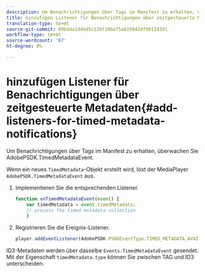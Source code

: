 ```yaml
---
description: Um Benachrichtigungen über Tags im Manifest zu erhalten, überwachen Sie AdobePSDK.TimedMetadataEvent.
title: hinzufügen Listener für Benachrichtigungen über zeitgesteuerte Metadaten
translation-type: tm+mt
source-git-commit: 89bdda1d4bd5c126f19ba75a819942df901183d1
workflow-type: tm+mt
source-wordcount: '67'
ht-degree: 0%

---
```



# hinzufügen Listener für Benachrichtigungen über zeitgesteuerte Metadaten{#add-listeners-for-timed-metadata-notifications}

Um Benachrichtigungen über Tags im Manifest zu erhalten, überwachen Sie AdobePSDK.TimedMetadataEvent.

Wenn ein neues `TimedMetadata`-Objekt erstellt wird, löst der MediaPlayer `AdobePSDK.TimedMetadataEvent` aus.

1. Implementieren Sie die entsprechenden Listener.

   ```js
   function onTimedMetadataEvent(event) { 
       var timedMetadata = event.timedMetadata; 
       // process the timed metadata collection 
       } 
   ```

1. Registrieren Sie die Ereignis-Listener.

   ```js
   player.addEventListener(AdobePSDK.PSDKEventType.TIMED_METADATA_AVAILABLE, onTimedMetadataEvent);
   ```

ID3-Metadaten werden über dasselbe `Events.TimedMetadataEvent` gesendet. Mit der Eigenschaft `timedMetadata.type` können Sie zwischen TAG und ID3 unterscheiden.

